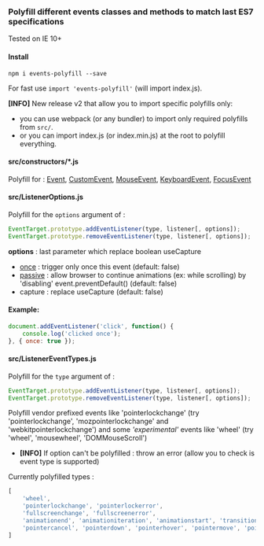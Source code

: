 ### Polyfill different events classes and methods to match last ES7 specifications

Tested on IE 10+

#### Install
```
npm i events-polyfill --save
```

For fast use `import 'events-polyfill'` (will import index.js).

**[INFO]** New release v2 that allow you to import specific polyfills only:
- you can use webpack (or any bundler) to import only required polyfills from `src/`.
- or you can import index.js (or index.min.js) at the root to polyfill everything.

#### src/constructors/*.js
Polyfill for :
[Event](https://developer.mozilla.org/en-US/docs/Web/API/Event),
[CustomEvent](https://developer.mozilla.org/en-US/docs/Web/API/CustomEvent),
[MouseEvent](https://developer.mozilla.org/en-US/docs/Web/API/MouseEvent),
[KeyboardEvent](https://developer.mozilla.org/en-US/docs/Web/API/KeyboardEvent),
[FocusEvent](https://developer.mozilla.org/en-US/docs/Web/API/FocusEvent)

#### src/ListenerOptions.js
Polyfill for the `options` argument of :
```js
EventTarget.prototype.addEventListener(type, listener[, options]);
EventTarget.prototype.removeEventListener(type, listener[, options]);
```

**options** : last parameter which replace boolean useCapture
* [once](https://developers.google.com/web/updates/2016/10/addeventlistener-once) : trigger only once this event (default: false)
* [passive](https://github.com/WICG/EventListenerOptions/blob/gh-pages/explainer.md) : allow browser to continue animations (ex: while scrolling) by 'disabling' event.preventDefault() (default: false)
* capture : replace useCapture (default: false)

#### Example:
```js
document.addEventListener('click', function() {
    console.log('clicked once');
}, { once: true });
```

#### src/ListenerEventTypes.js
Polyfill for the `type` argument of :
```js
EventTarget.prototype.addEventListener(type, listener[, options]);
EventTarget.prototype.removeEventListener(type, listener[, options]);
```

Polyfill vendor prefixed events like 'pointerlockchange' (try 'pointerlockchange', 'mozpointerlockchange' and 'webkitpointerlockchange') and some *'experimental'* events like 'wheel' (try 'wheel', 'mousewheel', 'DOMMouseScroll')
* **[INFO]** If option can't be polyfilled : throw an error (allow you to check is event type is supported)


Currently polyfilled types :
```js
[
    'wheel',
    'pointerlockchange', 'pointerlockerror',
    'fullscreenchange', 'fullscreenerror',
    'animationend', 'animationiteration', 'animationstart', 'transitionend',
    'pointercancel', 'pointerdown', 'pointerhover', 'pointermove', 'pointerout', 'pointerover', 'pointerup'
]
```